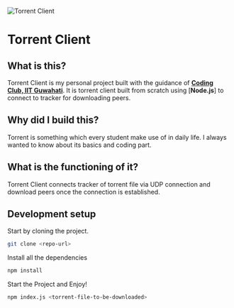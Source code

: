 ![Torrent Client](https://socialify.git.ci/bajajtushar094/Torrent-Client/image?forks=1&language=1&stargazers=1&theme=Light)

# Torrent Client

## What is this?
Torrent Client is my personal project built with the guidance of [**Coding Club, IIT Guwahati**](https://codingiitg.github.io/). It is torrent client built from scratch using [**Node.js**] to connect to tracker for downloading peers.

## Why did I build this?
Torrent is something which every student make use of in daily life. I always wanted to know about its basics and coding part.  

## What is the functioning of it?
Torrent Client connects tracker of torrent file via UDP connection and download peers once the connection is established.

## Development setup

Start by cloning the project.

```sh
git clone <repo-url>
```

Install all the dependencies

```sh
npm install
```

Start the Project and Enjoy!

```sh
npm index.js <torrent-file-to-be-downloaded>
```



